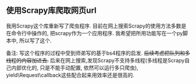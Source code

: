 ## 使用Scrapy库爬取网页url
我用Scrapy这个库重新写了爬虫程序. 
目前在网上搜索Scrapy的使用方法多数是在命令行中操作的, 把scrapy作为一个应用程序.
我希望把所用功能写在一个py脚本中, 所以写了这个.

备注: 写这个程序的过程中受到师弟写的基于bs4程序的启发. ~~后续考虑把队列和多线程的内容加进去.~~ 后来在网上搜索,发现Scrapy不支持多线程(多线程是Scrapy自己内部优化的, 只是不能手动配置, 依然可以运行多只爬虫), yield\Request\callback这些配合起来用效率还是很高的.